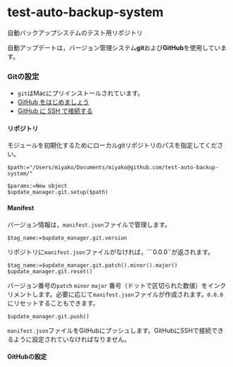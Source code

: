 # test-auto-backup-system
自動バックアップシステムのテスト用リポジトリ

自動アップデートは，バージョン管理システム**git**および**GitHub**を使用しています。

### Gitの設定

* ``git``はMacにプリインストールされています。
* [GitHub をはじめましょう](https://help.github.com/ja/github/getting-started-with-github)
* [GitHub に SSH で接続する](https://help.github.com/ja/github/authenticating-to-github/connecting-to-github-with-ssh)

#### リポジトリ

モジュールを初期化するためにローカルgitリポジトリのパスを指定してください。

```4d
$path:="/Users/miyako/Documents/miyako@github.com/test-auto-backup-system/"

$params:=New object
$update_manager.git.setup($path)
```

#### Manifest

バージョン情報は，``manifest.json``ファイルで管理します。

```4d
$tag_name:=$update_manager.git.version
```

リポジトリに``manifest.json``ファイルがなければ，```0.0.0``が返されます。

```4d
$tag_name:=$update_manager.git.patch().minor().major()
$update_manager.git.reset()
```

バージョン番号の``patch`` ``minor`` ``major`` 番号（ドットで区切られた数値）をインクリメントします。必要に応じて``manifest.json``ファイルが作成されます。``0.0.0``にリセットすることもできます。

```4d
$update_manager.git.push()
```

``manifest.json``ファイルをGitHubにプッシュします。GitHubにSSHで接続できるように設定されていなければなりません。

#### GitHubの設定


